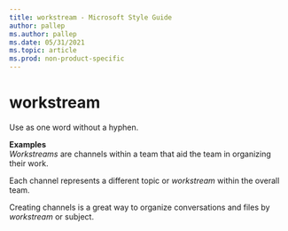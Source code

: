 ```yaml
---
title: workstream - Microsoft Style Guide
author: pallep
ms.author: pallep
ms.date: 05/31/2021
ms.topic: article
ms.prod: non-product-specific
---
```


# workstream

Use as one word without a hyphen.

**Examples**  
*Workstreams* are channels within a team that aid the team in organizing their work. 

Each channel represents a different topic or *workstream* within the overall team. 

Creating channels is a great way to organize conversations and files by *workstream* or subject. 
